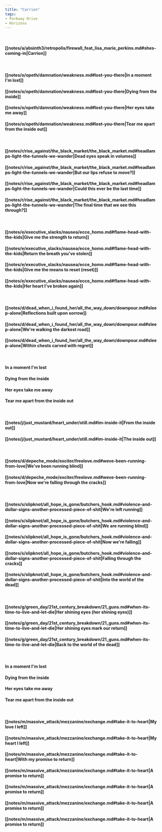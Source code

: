 ```yaml
---
title: "Carrion"
tags:
- Parkway Drive
- Horizons
---
```

&nbsp;
#### [[notes/a/absinth3/retropolis/firewall_feat_lisa_marie_perkins.md#shes-coming-in|Carrion]]
&nbsp;
#### [[notes/o/opeth/damnation/weakness.md#lost-you-there|In a moment I'm lost]]
#### [[notes/o/opeth/damnation/weakness.md#lost-you-there|Dying from the inside]]
#### [[notes/o/opeth/damnation/weakness.md#lost-you-there|Her eyes take me away]]
#### [[notes/o/opeth/damnation/weakness.md#lost-you-there|Tear me apart from the inside out]]
&nbsp;
#### [[notes/r/rise_against/the_black_market/the_black_market.md#headlamps-light-the-tunnels-we-wander|Dead eyes speak in volumes]]
#### [[notes/r/rise_against/the_black_market/the_black_market.md#headlamps-light-the-tunnels-we-wander|But our lips refuse to move?]]
#### [[notes/r/rise_against/the_black_market/the_black_market.md#headlamps-light-the-tunnels-we-wander|Could this ever be the last time]]
#### [[notes/r/rise_against/the_black_market/the_black_market.md#headlamps-light-the-tunnels-we-wander|The final time that we see this through?]]
&nbsp;
#### [[notes/e/executive_slacks/nausea/ecce_homo.md#flame-head-with-the-kids|Give me the strength to return]]
#### [[notes/e/executive_slacks/nausea/ecce_homo.md#flame-head-with-the-kids|Return the breath you've stolen]]
#### [[notes/e/executive_slacks/nausea/ecce_homo.md#flame-head-with-the-kids|Give me the means to reset (reset)]]
#### [[notes/e/executive_slacks/nausea/ecce_homo.md#flame-head-with-the-kids|Her heart I've broken again]]
&nbsp;
#### [[notes/d/dead_when_i_found_her/all_the_way_down/downpour.md#sleep-alone|Reflections built upon sorrow]]
#### [[notes/d/dead_when_i_found_her/all_the_way_down/downpour.md#sleep-alone|We're walking the darkest road]]
#### [[notes/d/dead_when_i_found_her/all_the_way_down/downpour.md#sleep-alone|Within chests carved with regret]]
&nbsp;
#### In a moment I'm lost
#### Dying from the inside
#### Her eyes take me away
#### Tear me apart from the inside out
&nbsp;
#### [[notes/j/just_mustard/heart_under/still.md#im-inside-it|From the inside out]]
#### [[notes/j/just_mustard/heart_under/still.md#im-inside-it|The inside out]]
&nbsp;
#### [[notes/d/depeche_mode/exciter/freelove.md#weve-been-running-from-love|We've been running blind]]
#### [[notes/d/depeche_mode/exciter/freelove.md#weve-been-running-from-love|Now we're falling through the cracks]]
&nbsp;
#### [[notes/s/slipknot/all_hope_is_gone/butchers_hook.md#violence-and-dollar-signs-another-processed-piece-of-shit|We're left running]]
#### [[notes/s/slipknot/all_hope_is_gone/butchers_hook.md#violence-and-dollar-signs-another-processed-piece-of-shit|We are running blind]]
#### [[notes/s/slipknot/all_hope_is_gone/butchers_hook.md#violence-and-dollar-signs-another-processed-piece-of-shit|Now we're falling]]
#### [[notes/s/slipknot/all_hope_is_gone/butchers_hook.md#violence-and-dollar-signs-another-processed-piece-of-shit|Falling through the cracks]]
#### [[notes/s/slipknot/all_hope_is_gone/butchers_hook.md#violence-and-dollar-signs-another-processed-piece-of-shit|Into the world of the dead]]
&nbsp;
#### [[notes/g/green_day/21st_century_breakdown/21_guns.md#when-its-time-to-live-and-let-die|Her shining eyes (her shining eyes)]]
#### [[notes/g/green_day/21st_century_breakdown/21_guns.md#when-its-time-to-live-and-let-die|Her shining eyes mark our return]]
#### [[notes/g/green_day/21st_century_breakdown/21_guns.md#when-its-time-to-live-and-let-die|Back to the world of the dead]]
&nbsp;
#### In a moment I'm lost
#### Dying from the inside
#### Her eyes take me away
#### Tear me apart from the inside out
&nbsp;
#### [[notes/m/massive_attack/mezzanine/exchange.md#take-it-to-heart|My love I left]]
#### [[notes/m/massive_attack/mezzanine/exchange.md#take-it-to-heart|My heart I left]]
#### [[notes/m/massive_attack/mezzanine/exchange.md#take-it-to-heart|With my promise to return]]
#### [[notes/m/massive_attack/mezzanine/exchange.md#take-it-to-heart|A promise to return]]
#### [[notes/m/massive_attack/mezzanine/exchange.md#take-it-to-heart|A promise to return]]
#### [[notes/m/massive_attack/mezzanine/exchange.md#take-it-to-heart|A promise to return]]
#### [[notes/m/massive_attack/mezzanine/exchange.md#take-it-to-heart|A promise to return]]
